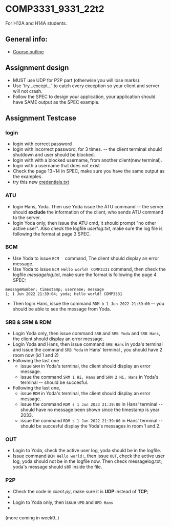 # COMP3331_9331_22t2
For H12A and H14A students.

## General info:
 - [Course outline](https://webcms3.cse.unsw.edu.au/COMP3331/22T2/outline)  

## Assignment design
 - MUST use UDP for P2P part (otherwise you will lose marks).
 - Use 'try...except...' to catch every exception so your client and server will not crash.
 - Follow the SPEC to design your application, your application should have SAME output as the SPEC example.


## Assignment Testcase
### login
 - login with correct password
 - login with incorrect password, for 3 times. -- the client terminal should shutdown and user should be blocked.
 - login with with a blocked username, from another client(new terminal).
 - login with a username that does not exist
 - Check the page 13~14 in SPEC, make sure you have the same output as the examples.
 - try this new [credentials.txt](https://github.com/lrlrlrlr/COMP3331_9331_22t2/blob/main/credentials.txt)  
 
### ATU
 - login Hans, Yoda. Then use Yoda issue the ATU command -- the server should **exclude** the information of the client,
who sends ATU command to the server.
 - login Yoda only, then issue the ATU cmd, it should prompt "no other active user". Also check the logfile *userlog.txt*, make sure the log file is following the format at page 3 SPEC.

### BCM
 - Use Yoda to issue `BCM  ` command, The client should display an error message.
 - Use Yoda to issue `BCM Hello world! COMP3331` command, then check the logfile *messagelog.txt*, make sure the format is following the page 4 SPEC:
 ```
 messageNumber; timestamp; username; message 
 1; 1 Jun 2022 21:39:04; yoda; Hello world! COMP3331
 ```  
 - Then login Hans, issue the command `RDM b 1 Jun 2022 21:39:00` -- you should be able to see the message from Yoda.
 
### SRB & SRM & RDM
 - Login Yoda only, then issue command `SRB` and `SRB Yoda` and `SRB Hans`, the client should display an error message.
 - Login Yoda and Hans, then issue command `SRB Hans` in yoda's terminal and issue the command `SRB Yoda` in Hans' terminal , you should have 2 room now (id 1 and 2)
 - Following the last one
   - issue `SRM` in Yoda's terminal, the client should display an error message.  
   - issue the command `SRM 1 Hi, Hans` and `SRM 2 Hi, Hans` in Yoda's terminal -- should be succesful.
 - Following the last one, 
   - issue `RDM` in Yoda's terminal, the client should display an error message.
   - issue the command `RDM s 1 Jun 2033 21:39:00` in Hans' terminal -- should have no message been shown since the timestamp is year 2033.
   - issue the command `RDM s 1 Jun 2022 21:39:00` in Hans' terminal -- should be succesful display the Yoda's messages in room 1 and 2.
                           
### OUT
 - Login to Yoda, check the active user log, yoda should be in the logfile. 
 - Issue command `BCM Hello world!`, then issue `OUT`, check the active user log, yoda should not be in the logfile now. Then check messagelog.txt, yoda's message should still inside the file.
 
### P2P
 - Check the code in *client.py*, make sure it is **UDP** instead of **TCP**;
 - 
 - Login to Yoda only, then issue `UPD` and `UPD Hans`
 - 

(more coming in week9..)
